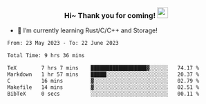 <h3 align="center">
    Hi~ Thank you for coming!
    <img src="https://media.giphy.com/media/hvRJCLFzcasrR4ia7z/giphy.gif" width="25px">
</h3>

<!--
**pineapple-man/pineapple-man** is a ✨ _special_ ✨ repository because its `README.md` (this file) appears on your GitHub profile.

Here are some ideas to get you started:
- 🔭 I’m currently working on ...
- 🤔 I’m looking for help with ...
- 💬 Ask me about ...
- 📫 How to reach me: ...
- 😄 Pronouns: ...
- ⚡ Fun fact: 
- 👯 I’m looking to collaborate on kubernetes
-->
- 🌱 I’m currently learning Rust/C/C++ and Storage!

<!--START_SECTION:waka-->

```txt
From: 23 May 2023 - To: 22 June 2023

Total Time: 9 hrs 36 mins

TeX        7 hrs 7 mins    ██████████████████▓░░░░░░   74.17 %
Markdown   1 hr 57 mins    █████░░░░░░░░░░░░░░░░░░░░   20.37 %
C          16 mins         ▓░░░░░░░░░░░░░░░░░░░░░░░░   02.79 %
Makefile   14 mins         ▓░░░░░░░░░░░░░░░░░░░░░░░░   02.51 %
BibTeX     0 secs          ░░░░░░░░░░░░░░░░░░░░░░░░░   00.11 %
```

<!--END_SECTION:waka-->
